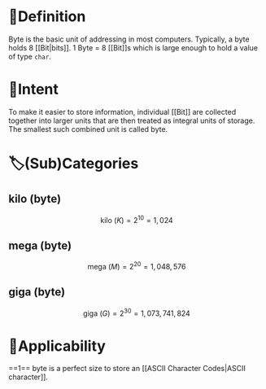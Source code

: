 # 📝Definition
Byte is the basic unit of addressing in most computers. Typically, a byte holds 8 [[Bit|bits]]. 1 Byte = 8 [[Bit]]s which is large enough to hold a value of type `char`.

# 🎯Intent
To make it easier to store information, individual [[Bit]] are collected together into larger units that are then treated as integral units of storage. The smallest such combined unit is called byte.

# 🏷(Sub)Categories
## kilo (byte)
$$
\text{kilo }(K)=2^{10}=1,024
$$

## mega (byte)
$$
\text{mega }(M) = 2^{20}=1,048,576
$$

## giga (byte)
$$
\text{giga }(G)=2^{30}=1,073,741,824
$$
    
# 🧀Applicability
==1== byte is a perfect size to store an [[ASCII Character Codes|ASCII character]].

